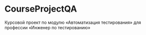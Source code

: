 # CourseProjectQA
Курсовой проект по модулю «Автоматизация тестирования» для профессии «Инженер по тестированию»
